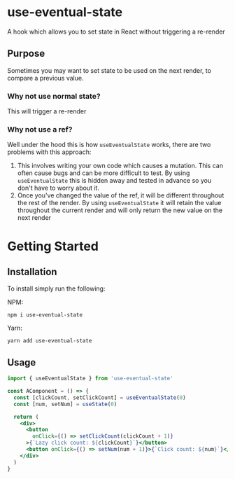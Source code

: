 # use-eventual-state

A hook which allows you to set state in React without triggering a re-render

## Purpose

Sometimes you may want to set state to be used on the next render, to compare a
previous value.

### Why not use normal state?

This will trigger a re-render

### Why not use a ref?

Well under the hood this is how `useEventualState` works, there are two problems
with this approach:

1. This involves writing your own code which causes a mutation. This can often
   cause bugs and can be more difficult to test. By using `useEventualState` this
   is hidden away and tested in advance so you don't have to worry about it.
2. Once you've changed the value of the ref, it will be different throughout the
   rest of the render. By using `useEventualState` it will retain the value
   throughout the current render and will only return the new value on the next
   render

# Getting Started

## Installation

To install simply run the following:

NPM:

```
npm i use-eventual-state
```

Yarn:

```
yarn add use-eventual-state
```

## Usage

```jsx
import { useEventualState } from 'use-eventual-state'

const AComponent = () => {
  const [clickCount, setClickCount] = useEventualState(0)
  const [num, setNum] = useState(0)

  return (
    <div>
      <button
        onClick={() => setClickCount(clickCount + 1)}
      >{`Lazy click count: ${clickCount}`}</button>
      <button onClick={() => setNum(num + 1)}>{`Click count: ${num}`}</button>
    </div>
  )
}
```
